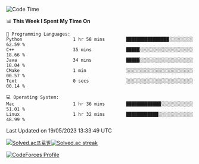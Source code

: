 
<!--START_SECTION:waka-->
![Code Time](http://img.shields.io/badge/Code%20Time-2%2C698%20hrs%2048%20mins-blue)

📊 **This Week I Spent My Time On** 

```text
💬 Programming Languages: 
Python                   1 hr 58 mins        ████████████████░░░░░░░░░   62.59 % 
C++                      35 mins             █████░░░░░░░░░░░░░░░░░░░░   18.66 % 
Java                     34 mins             █████░░░░░░░░░░░░░░░░░░░░   18.04 % 
CMake                    1 min               ░░░░░░░░░░░░░░░░░░░░░░░░░   00.57 % 
Text                     0 secs              ░░░░░░░░░░░░░░░░░░░░░░░░░   00.14 % 

💻 Operating System: 
Mac                      1 hr 36 mins        █████████████░░░░░░░░░░░░   51.01 % 
Linux                    1 hr 32 mins        ████████████░░░░░░░░░░░░░   48.99 % 
```


 Last Updated on 19/05/2023 13:33:49 UTC
<!--END_SECTION:waka-->


[![Solved.ac프로필](http://mazassumnida.wtf/api/generate_badge?boj=hckim96)](https://solved.ac/hckim96)[![Solved.ac streak](http://mazandi.herokuapp.com/api?handle=hckim96&theme=dark)](https://solved.ac/hckim96)


[![CodeForces Profile](https://cf.leed.at?id=hckim96)](https://codeforces.com/profile/hckim96)

